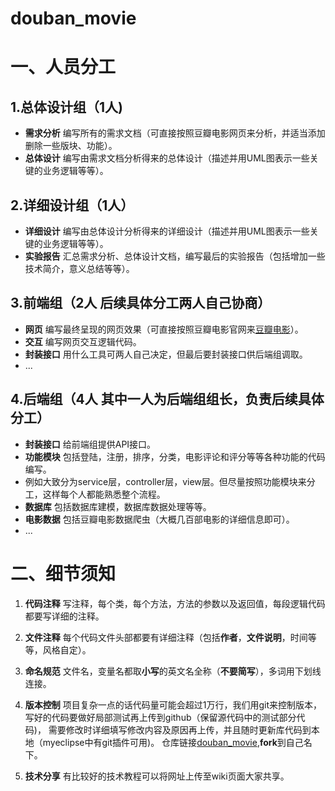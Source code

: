 # douban_movie

一、人员分工
===

1.总体设计组（1人)
---

- **需求分析** 编写所有的需求文档（可直接按照豆瓣电影网页来分析，并适当添加删除一些版块、功能）。
- **总体设计** 编写由需求文档分析得来的总体设计（描述并用UML图表示一些关键的业务逻辑等等）。


2.详细设计组（1人）
---

- **详细设计** 编写由总体设计分析得来的详细设计（描述并用UML图表示一些关键的业务逻辑等等）。
- **实验报告** 汇总需求分析、总体设计文档，编写最后的实验报告（包括增加一些技术简介，意义总结等等）。

3.前端组（2人 后续具体分工两人自己协商）
---

- **网页** 编写最终呈现的网页效果（可直接按照豆瓣电影官网来[豆瓣电影](https://movie.douban.com/)）。
- **交互** 编写网页交互逻辑代码。
- **封装接口** 用什么工具可两人自己决定，但最后要封装接口供后端组调取。
- ...

4.后端组（4人 其中一人为后端组组长，负责后续具体分工）
---

- **封装接口** 给前端组提供API接口。
- **功能模块** 包括登陆，注册，排序，分类，电影评论和评分等等各种功能的代码编写。
- 例如大致分为service层，controller层，view层。但尽量按照功能模块来分工，这样每个人都能熟悉整个流程。
- **数据库** 包括数据库建模，数据库数据处理等等。
- **电影数据** 包括豆瓣电影数据爬虫（大概几百部电影的详细信息即可）。
- ...

二、细节须知
===

1. **代码注释** 写注释，每个类，每个方法，方法的参数以及返回值，每段逻辑代码都要写详细的注释。

2. **文件注释** 每个代码文件头部都要有详细注释（包括**作者**，**文件说明**，时间等等，风格自定）。

3. **命名规范** 文件名，变量名都取**小写**的英文名全称（**不要简写**），多词用下划线连接。

4. **版本控制** 项目复杂一点的话代码量可能会超过1万行，我们用git来控制版本，写好的代码要做好局部测试再上传到github（保留源代码中的测试部分代码)，
需要修改时详细填写修改内容及原因再上传，并且随时更新库代码到本地（myeclipse中有git插件可用)。
仓库链接[douban_movie](https://github.com/humingk/douban_movie),**fork**到自己名下。

5. **技术分享** 有比较好的技术教程可以将网址上传至wiki页面大家共享。
